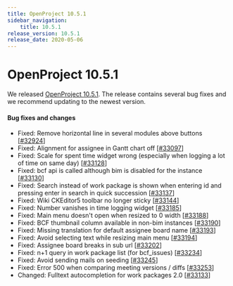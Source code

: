 ```yaml
---
title: OpenProject 10.5.1
sidebar_navigation:
    title: 10.5.1
release_version: 10.5.1
release_date: 2020-05-06
---
```


# OpenProject 10.5.1

We released [OpenProject 10.5.1](https://community.openproject.com/versions/1426).
The release contains several bug fixes and we recommend updating to the newest version.

<!--more-->
#### Bug fixes and changes

- Fixed: Remove horizontal line in several modules above buttons \[[#32924](https://community.openproject.com/wp/32924)\]
- Fixed: Alignment for assignee in Gantt chart off \[[#33097](https://community.openproject.com/wp/33097)\]
- Fixed: Scale for spent time widget wrong (especially when logging a lot of time on same day) \[[#33128](https://community.openproject.com/wp/33128)\]
- Fixed: bcf api is called although bim is disabled for the instance \[[#33130](https://community.openproject.com/wp/33130)\]
- Fixed: Search instead of work package is shown when entering id and pressing enter in search in quick succession \[[#33137](https://community.openproject.com/wp/33137)\]
- Fixed: Wiki CKEditor5 toolbar no longer sticky \[[#33144](https://community.openproject.com/wp/33144)\]
- Fixed: Number vanishes in time logging widget \[[#33185](https://community.openproject.com/wp/33185)\]
- Fixed: Main menu doesn't open when resized to 0 width \[[#33188](https://community.openproject.com/wp/33188)\]
- Fixed: BCF thumbnail column available in non-bim instances \[[#33190](https://community.openproject.com/wp/33190)\]
- Fixed: Missing translation for default assignee board name \[[#33193](https://community.openproject.com/wp/33193)\]
- Fixed: Avoid selecting text while resizing main menu \[[#33194](https://community.openproject.com/wp/33194)\]
- Fixed: Assignee board breaks in sub url \[[#33202](https://community.openproject.com/wp/33202)\]
- Fixed: n+1 query in work package list (for bcf_issues) \[[#33234](https://community.openproject.com/wp/33234)\]
- Fixed: Avoid sending mails on seeding \[[#33245](https://community.openproject.com/wp/33245)\]
- Fixed: Error 500 when comparing meeting versions / diffs \[[#33253](https://community.openproject.com/wp/33253)\]
- Changed: Fulltext autocompletion for work packages 2.0 \[[#33133](https://community.openproject.com/wp/33133)\]
